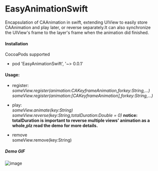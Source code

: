 # EasyAnimationSwift
Encapsulation of CAAnimation in swift, extending UIView to easily store CAAnimation and play later, or reverse separately.It can also synchronize the UIView's frame to the layer's frame when the animation did finished.

#### Installation

 CocoaPods supported  
* pod 'EasyAnimationSwift',    '~> 0.0.1'

#### Usage:

* register:  *someView.register(animation:CAKeyframeAnimation,forkey:String,...)  
someView.register(animation:[CAKeyframeAnimation],forkey:String,...)*

* play:  
*someView.animate(key:String)  
someView.reverse(key:String,totalDuration:Double = 0)* **notice: totalDuration is important to reverse multiple views' animation as a whole,plz read the demo for more details.**

* remove  
someView.remove(key:String)




##### Demo GIF

![image](https://github.com/royliu1990/EasyAnimationSwift/blob/master/GIF/EasyAnimationSwiftDemoGIF.gif)
